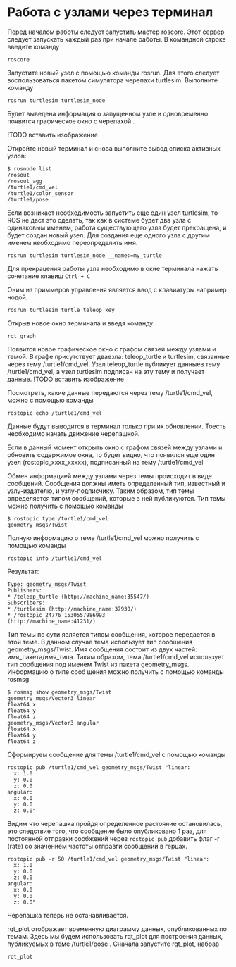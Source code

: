 # Работа с узлами через терминал

Перед началом работы следует запустить мастер roscore.
Этот сервер следует запускать каждый раз при начале работы.
В командной строке введите команду

```console
roscore
```

Запустите новый узел с помощью команды rosrun. Для этого следует воспользоваться пакетом симулятора черепахи
turtlesim. Выполните команду

```console
rosrun turtlesim turtlesim_node
```

Будет выведена информация о запущенном узле и одновременно появится графическое окно с черепахой .

!TODO вставить изображение

Откройте новый терминал и снова выполните вывод списка активных узлов:

```console
$ rosnode list
/rosout
/rosout_agg
/turtle1/cmd_vel
/turtle1/color_sensor
/turtle1/pose
```

Если возникает необходимость запустить еще один узел
turtlesim, то ROS не даст это сделать, так как в системе будет
два узла с одинаковым именем, работа существующего узла будет прекращена, и будет создан новый узел.
Для создания еще одного узла с другим именем необходимо переопределить имя.

```console
rosrun turtlesim turtlesim_node __name:=my_turtle
```

Для прекрацения работы узла необходимо в окне терминала нажать сочетание клавиш `Ctrl + C`

Оним из приммеров управления является ввод с клавиатуры например нодой.

```console
rosrun turtlesim turtle_teleop_key
```

Открыв новое окно терминала и введя команду

```console
rqt_graph
```

Появится новое графическое окно с графом связей между
узлами и темой. В графе присутствует дваeзла: teleop_turtle и turtlesim, связанные через тему
/turtle1/cmd_vel. Узел teleop_turtle публикует данныев тему /turtle1/cmd_vel, а узел turtlesim подписан на
эту тему и получает данные.
!TODO вставить изображение

Посмотреть, какие данные передаются через тему /turtle1/cmd_vel, можно с помощью команды

```console
rostopic echo /turtle1/cmd_vel
```

Данные будут выводится в терминал только при их обновлении. Тоесть необходимо начать движение черепашкой.

Если в данный момент открыть окно с графом связей между узлами и обновить содержимое окна, то будет видно, что появился еще один узел (rostopic_xxxx_xxхxx), подписанный на тему  /turtle1/cmd_vel

Oбмен информацией между узлами через темы происходит в виде сообщений. Сообщения должны иметь определенный тип, известный и узлу-издателю, и узлу-подписчику. Таким образом, тип темы определяется типом сообщений, которые в ней публикуются. Тип темы можно получить с помощью команды

```console
$ rostopic type /turtle1/cmd_vel
geometry_msgs/Twist
```

Полную информацию о теме /turtle1/cmd_vel можно получить с помощью команды

```console
rostopic info /turtle1/cmd_vel
```

Результат:

```console
Type: geometry_msgs/Twist
Publishers:
* /teleop_turtle (http://machine_name:35547/)
Subscribers:
* /turtlesim (http://machine_name:37930/)
* /rostopic_24776_1530557986993
(http://machine_name:41231/)
```

Тип темы по сути является типом сообщения, которое передается в этой теме. В данном случае тема использует тип сообщения geometry_msgs/Twist. Имя сообщения состоит из двух частей: имя_пакета/имя_типа. Таким образом, тема /turtle1/cmd_vel использует тип сообщения под именем
Twist из пакета geometry_msgs. Информацию о типе сооб щения можно получить с помощью команды rosmsg

```console
$ rosmsg show geometry_msgs/Twist
geometry_msgs/Vector3 linear
float64 x
float64 y
float64 z
geometry_msgs/Vector3 angular
float64 x
float64 y
float64 z
```

Сформируем сообщение для темы /turtle1/cmd_vel с помощью команды

```console
rostopic pub /turtle1/cmd_vel geometry_msgs/Twist "linear:
  x: 1.0
  y: 0.0
  z: 0.0
angular:
  x: 0.0
  y: 0.0
  z: 0.0" 
```

Видим что черепашка пройдя определенное растояние остановилась, это следствие того, что сообщение было опубликовано 1 раз, для постоянной отправки сообжений через `rostopic pub` добавить флаг -r (rate) со значением частоты отправги сообщений в герцах.

```console
rostopic pub -r 50 /turtle1/cmd_vel geometry_msgs/Twist "linear:
  x: 1.0
  y: 0.0
  z: 0.0
angular:
  x: 0.0
  y: 0.0
  z: 0.0" 
```

Черепашка теперь не останавливается.

rqt_plot отображает временную диаграмму данных, опубликованных по темам. Здесь мы будем использовать rqt_plot для построения данных, публикуемых в теме /turtle1/pose . Сначала запустите rqt_plot, набрав

```console
rqt_plot
```
